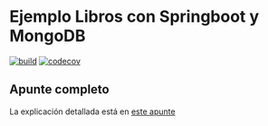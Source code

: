 # Ejemplo Libros con Springboot y MongoDB

[![build](https://github.com/uqbar-project/eg-libros-springboot-mongo-kotlin/actions/workflows/build.yml/badge.svg)](https://github.com/uqbar-project/eg-libros-springboot-mongo-kotlin/actions/workflows/build.yml) [![codecov](https://codecov.io/gh/uqbar-project/eg-libros-springboot-mongo-kotlin/branch/master/graph/badge.svg?token=KHXEZluyIv)](https://codecov.io/gh/uqbar-project/eg-libros-springboot-mongo-kotlin)

## Apunte completo

La explicación detallada está en [este apunte](https://docs.google.com/document/d/1kLAsruPYKZBNB0zi40_ORYavt_daQzEpaz2tf6pB6zw/edit#)
